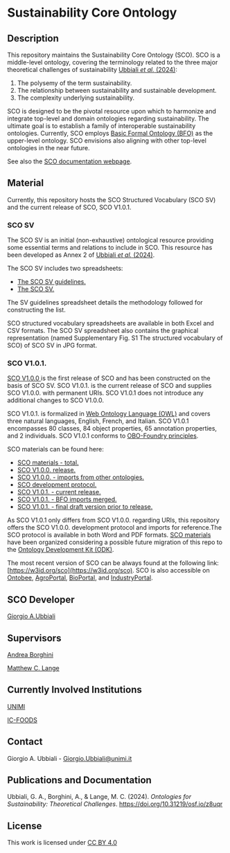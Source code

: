# Sustainability Core Ontology

## Description

This repository maintains the Sustainability Core Ontology (SCO). SCO is a middle-level ontology, covering the terminology related to the three major theoretical challenges of sustainability [Ubbiali *et al.* (2024)](https://doi.org/10.31219/osf.io/z8uqr ):
1) The polysemy of the term sustainability.
2) The relationship between sustainability and sustainable development.
3) The complexity underlying sustainability.
   
SCO is designed to be the pivotal resource upon which to harmonize and integrate top-level and domain ontologies regarding sustainability. The ultimate goal is to establish a family of interoperable sustainability ontologies. Currently, SCO employs [Basic Formal Ontology (BFO)](https://github.com/BFO-ontology/BFO-2020) as the upper-level ontology. SCO envisions also aligning with other top-level ontologies in the near future.

See also the [SCO documentation webpage](https://gioubbiali.github.io/Sustainability-Core-Ontology/).

## Material

Currently, this repository hosts the SCO Structured Vocabulary (SCO SV) and the current release of SCO, SCO V1.0.1. 

### SCO SV

The SCO SV is an initial (non-exhaustive) ontological resource providing some essential terms and relations to include in SCO. This resource has been developed as Annex 2 of [Ubbiali *et al.* (2024)](https://doi.org/10.31219/osf.io/z8uqr).

The SCO SV includes two spreadsheets: 

- [The SCO SV guidelines.](https://github.com/gioUbbiali/Sustainability-Core-Ontology/tree/main/SCO%20SV%20guidelines)
- [The SCO SV.](https://github.com/gioUbbiali/Sustainability-Core-Ontology/tree/main/SCO%20SV%20guidelines) 

The SV guidelines spreadsheet details the methodology followed for constructing the list.

SCO structured vocabulary spreadsheets are available in both Excel and CSV formats. The SCO SV spreadsheet also contains the graphical representation (named Supplementary Fig. S1 The structured vocabulary of SCO) of SCO SV in JPG format.

### SCO V1.0.1.

[SCO V1.0.0 ](https://github.com/gioUbbiali/Sustainability-Core-Ontology/releases/tag/v1.0.0)is the first release of SCO and has been constructed on the basis of SCO SV. SCO V1.0.1. is the current release of SCO and supplies SCO V1.0.0. with permanent URIs. SCO V1.0.1 does not introduce any additional changes to SCO V1.0.0. 

SCO V1.0.1. is formalized in [Web Ontology Language (OWL)](https://www.w3.org/TR/owl2-overview/) and covers three natural languages, English, French, and Italian. SCO V1.0.1 encompasses 80 classes, 84 object properties, 65 annotation properties, and 2 individuals. SCO V1.0.1 conforms to [OBO-Foundry principles](https://obofoundry.org/principles/fp-000-summary.html).

SCO materials can be found here:

- [SCO materials - total.](https://github.com/gioUbbiali/Sustainability-Core-Ontology/tree/main/SCO%20material)
- [SCO V1.0.0. release.](https://github.com/gioUbbiali/Sustainability-Core-Ontology/releases/tag/v1.0.0)
- [SCO V1.0.0. - imports from other ontologies.](https://github.com/gioUbbiali/Sustainability-Core-Ontology/tree/main/SCO%20material/src/ontology/imports)
- [SCO development protocol.](https://github.com/gioUbbiali/Sustainability-Core-Ontology/tree/main/SCO%20material/SCO%20development%20protocol)
- [SCO V1.0.1. - current release.](https://github.com/gioUbbiali/Sustainability-Core-Ontology/blob/main/SCO.owl)
- [SCO V1.0.1. - BFO imports merged.](https://github.com/gioUbbiali/Sustainability-Core-Ontology/blob/main/SCO%20-%20BFO%20merged.owl)
- [SCO V1.0.1. - final draft version prior to release.](https://github.com/gioUbbiali/Sustainability-Core-Ontology/tree/main/SCO%20material/src/ontology)

As SCO V1.0.1 only differs from SCO V1.0.0. regarding URIs, this repository offers the SCO V1.0.0. development protocol and imports for reference.The SCO protocol is available in both Word and PDF formats. [SCO materials](https://github.com/gioUbbiali/Sustainability-Core-Ontology/tree/main/SCO) have been organized considering a possible future migration of this repo to the [Ontology Development Kit (ODK)](https://github.com/INCATools/ontology-development-kit).

The most recent version of SCO can be always found at the following link: [https://w3id.org/sco](https://w3id.org/sco). SCO is also accessible on [Ontobee](https://ontobee.org/ontology/SCO), [AgroPortal](https://agroportal.lirmm.fr/ontologies/SCO), [BioPortal](https://bioportal.bioontology.org/ontologies/SCO_V1), and [IndustryPortal](https://industryportal.enit.fr/ontologies/SCO).

##  SCO Developer   

[Giorgio A.Ubbiali](https://orcid.org/0000-0001-7872-1770)

##  Supervisors  

[Andrea Borghini](https://orcid.org/0000-0002-2239-1482)

[Matthew C. Lange](https://orcid.org/0000-0002-6148-7962)


## Currently Involved Institutions

[UNIMI](https://www.unimi.it/it)

[IC-FOODS](https://www.ic-foods.org/)


## Contact

Giorgio A. Ubbiali - Giorgio.Ubbiali@unimi.it


## Publications and Documentation

Ubbiali, G. A., Borghini, A., & Lange, M. C. (2024). *Ontologies for Sustainability: Theoretical Challenges*. https://doi.org/10.31219/osf.io/z8uqr 


## License
This work is licensed under [CC BY 4.0 ](https://creativecommons.org/licenses/by/4.0/)

